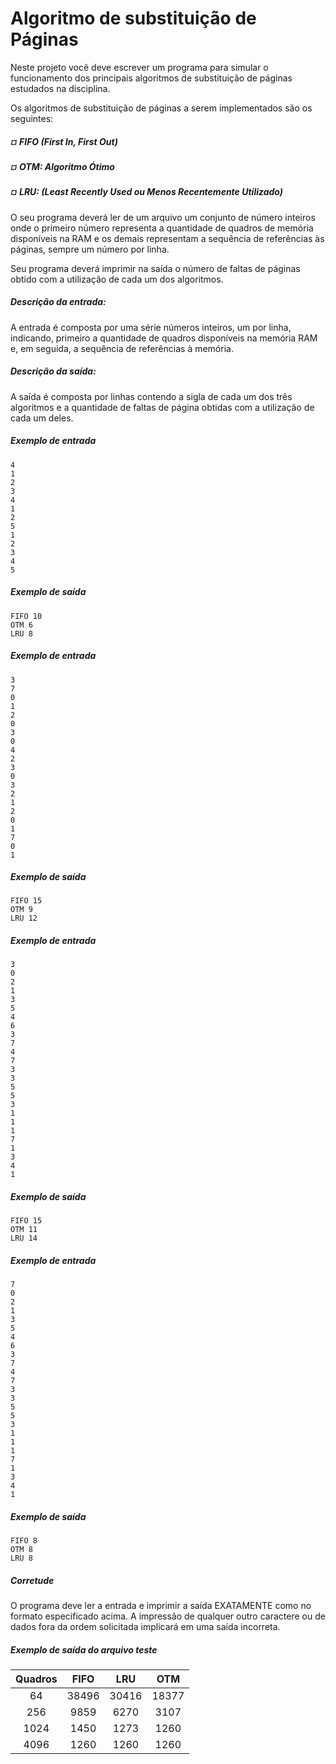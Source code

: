 # Algoritmo de substituição de Páginas

Neste projeto você deve escrever um programa para simular o funcionamento dos principais algoritmos de substituição de páginas estudados na disciplina.

Os algoritmos de substituição de páginas a serem implementados são os seguintes:

##### ¤ FIFO (First In, First Out)
##### ¤ OTM: Algoritmo Ótimo
##### ¤ LRU: (Least Recently Used ou Menos Recentemente Utilizado)

O seu programa deverá ler de um arquivo um conjunto de número inteiros onde o primeiro número representa a quantidade de quadros de memória disponíveis na RAM e os demais representam a sequência de referências às páginas, sempre um número por linha.

Seu programa deverá imprimir na saída o número de faltas de páginas obtido com a utilização de cada um dos algoritmos.

##### Descrição da entrada:
A entrada é composta por uma série números inteiros, um por linha, indicando, primeiro a quantidade de quadros disponíveis na memória RAM e, em seguida, a sequência de referências à memória.
##### Descrição da saída:
A saída é composta por linhas contendo a sigla de cada um dos três algoritmos e a quantidade de faltas de página obtidas com a utilização de cada um deles.

##### Exemplo de entrada
```
4
1
2
3
4
1
2
5
1
2
3
4
5
```

##### Exemplo de saída
```
FIFO 10
OTM 6
LRU 8
```

##### Exemplo de entrada
```
3
7
0
1
2
0
3
0
4
2
3
0
3
2
1
2
0
1
7
0
1
```

##### Exemplo de saída
```
FIFO 15
OTM 9
LRU 12
```

##### Exemplo de entrada
```
3
0
2
1
3
5
4
6
3
7
4
7
3
3
5
5
3
1
1
1
7
1
3
4
1
```

##### Exemplo de saída
```
FIFO 15
OTM 11
LRU 14
```

##### Exemplo de entrada
```
7
0
2
1
3
5
4
6
3
7
4
7
3
3
5
5
3
1
1
1
7
1
3
4
1
```

##### Exemplo de saída
```
FIFO 8
OTM 8
LRU 8
```

##### Corretude
O programa deve ler a entrada e imprimir a saída EXATAMENTE como no formato especificado acima. A impressão de qualquer outro caractere ou de dados fora da ordem solicitada implicará em uma saída incorreta.

##### Exemplo de saída do arquivo teste

Quadros | FIFO | LRU | OTM
:---------: | :------: | :------: | :------:
64     | 38496 | 30416 |18377
256    | 9859 | 6270 | 3107
1024   | 1450 | 1273 | 1260
4096  | 1260 | 1260 | 1260

